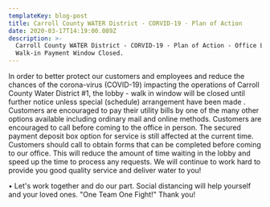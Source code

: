 ```yaml
---
templateKey: blog-post
title: Carroll County WATER District - CORVID-19 - Plan of Action
date: 2020-03-17T14:19:00.089Z
description: >-
  Carroll County WATER District - CORVID-19 - Plan of Action - Office Lobby and
  Walk-in Payment Window Closed.
---
```

In order to better protect our customers and employees and reduce the chances of the corona-virus (COVID-19) impacting the operations of Carroll County Water District #1, the lobby - walk in window will be closed until further notice unless special (schedule) arrangement have been made . Customers are encouraged to pay their utility bills by one of the many other options available including ordinary mail and online methods.  Customers are encouraged to call before coming to the office in person. The secured payment deposit box option for service is still affected at the current time. Customers should call to obtain forms that can be completed before coming to our office.  This will reduce the amount of time waiting in the lobby and speed up the time to process any requests.  We will continue to work hard to provide you good quality service and deliver water to you! 

•	Let's work together and do our part.  Social distancing will help yourself and your loved ones.  "One Team One Fight!"  Thank you!
